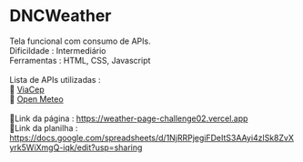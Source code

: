 # DNCWeather
Tela funcional com consumo de APIs.<br>
Dificildade : Intermediário<br>
Ferramentas : HTML, CSS, Javascript<br><br>
Lista de APIs utilizadas :<br>
📌 [ViaCep](https://viacep.com.br)<br>
📌 [Open Meteo](https://open-meteo.com)<br><br>
🔗Link da página : https://weather-page-challenge02.vercel.app<br>
🔗Link da planilha : https://docs.google.com/spreadsheets/d/1NjRRPjegiFDeItS3AAyi4zlSk8ZvXyrk5WiXmgQ-iqk/edit?usp=sharing
